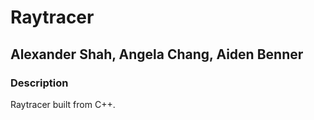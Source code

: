 
# Raytracer
## Alexander Shah, Angela Chang, Aiden Benner

### Description
Raytracer built from C++.

